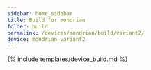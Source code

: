 ```yaml
---
sidebar: home_sidebar
title: Build for mondrian
folder: build
permalink: /devices/mondrian/build/variant2/
device: mondrian_variant2
---
```

{% include templates/device_build.md %}
